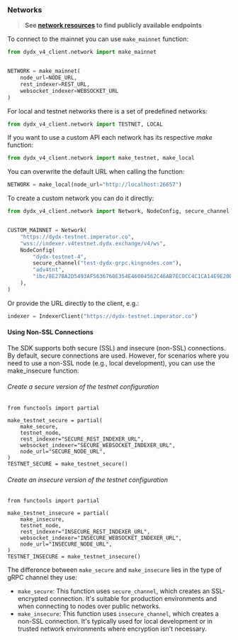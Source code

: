 ### Networks

> **See [network resources](https://docs.dydx.exchange/infrastructure_providers-network/resources#networks-repositories) to find publicly available endpoints**

To connect to the mainnet you can use `make_mainnet` function:
```python
from dydx_v4_client.network import make_mainnet


NETWORK = make_mainnet(
    node_url=NODE_URL, 
    rest_indexer=REST_URL, 
    websocket_indexer=WEBSOCKET_URL
)
```

For local and testnet networks there is a set of predefined networks:

```python
from dydx_v4_client.network import TESTNET, LOCAL
```

If you want to use a custom API each network has its respective _make_ function:
```python
from dydx_v4_client.network import make_testnet, make_local
```

You can overwrite the default URL when calling the function:
```python
NETWORK = make_local(node_url="http://localhost:26657")
```

To create a custom network you can do it directly:
```python
from dydx_v4_client.network import Network, NodeConfig, secure_channel


CUSTOM_MAINNET = Network(
    "https://dydx-testnet.imperator.co",
    "wss://indexer.v4testnet.dydx.exchange/v4/ws",
    NodeConfig(
        "dydx-testnet-4",
        secure_channel("test-dydx-grpc.kingnodes.com"),
        "adv4tnt",
        "ibc/8E27BA2D5493AF5636760E354E46004562C46AB7EC0CC4C1CA14E9E20E2545B5",
    ),
)
```
Or provide the URL directly to the client, e.g.:
```python
indexer = IndexerClient("https://dydx-testnet.imperator.co")
```

#### Using Non-SSL Connections
The SDK supports both secure (SSL) and insecure (non-SSL) connections. By default, secure connections are used. However, for scenarios where you need to use a non-SSL node (e.g., local development), you can use the make_insecure function:

###### Create a secure version of the testnet configuration
```
from functools import partial

make_testnet_secure = partial(
    make_secure,
    testnet_node,
    rest_indexer="SECURE_REST_INDEXER_URL",
    websocket_indexer="SECURE_WEBSOCKET_INDEXER_URL",
    node_url="SECURE_NODE_URL",
)
TESTNET_SECURE = make_testnet_secure()
```

###### Create an insecure version of the testnet configuration
```
from functools import partial

make_testnet_insecure = partial(
    make_insecure,
    testnet_node,
    rest_indexer="INSECURE_REST_INDEXER_URL",
    websocket_indexer="INSECURE_WEBSOCKET_INDEXER_URL",
    node_url="INSECURE_NODE_URL",
)
TESTNET_INSECURE = make_testnet_insecure()
```
The difference between `make_secure` and `make_insecure` lies in the type of gRPC channel they use:

- `make_secure`: This function uses `secure_channel`, which creates an SSL-encrypted connection. It's suitable for production environments and when connecting to nodes over public networks.
- `make_insecure`: This function uses `insecure_channel`, which creates a non-SSL connection. It's typically used for local development or in trusted network environments where encryption isn't necessary.

